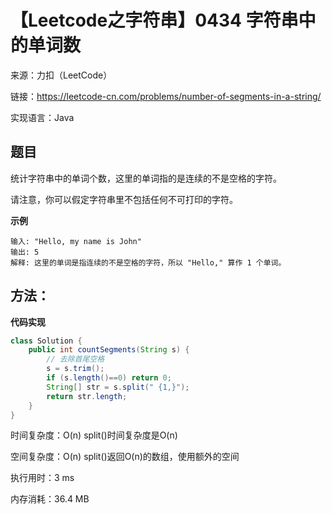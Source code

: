 # 【Leetcode之字符串】0434 字符串中的单词数

来源：力扣（LeetCode）

链接：https://leetcode-cn.com/problems/number-of-segments-in-a-string/

实现语言：Java



##  题目

统计字符串中的单词个数，这里的单词指的是连续的不是空格的字符。

请注意，你可以假定字符串里不包括任何不可打印的字符。

**示例**

```
输入: "Hello, my name is John"
输出: 5
解释: 这里的单词是指连续的不是空格的字符，所以 "Hello," 算作 1 个单词。
```

## 方法：

**代码实现**

```java
class Solution {
    public int countSegments(String s) {
        // 去除首尾空格
        s = s.trim();
        if (s.length()==0) return 0;
        String[] str = s.split(" {1,}");
        return str.length;
    }
}
```

时间复杂度：O(n)	split()时间复杂度是O(n)

空间复杂度：O(n)	split()返回O(n)的数组，使用额外的空间

执行用时：3 ms

内存消耗：36.4 MB

